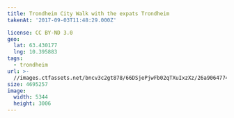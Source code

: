 ```yaml
---
title: Trondheim City Walk with the expats Trondheim
takenAt: '2017-09-03T11:48:29.000Z'

license: CC BY-ND 3.0
geo:
  lat: 63.430177
  lng: 10.395883
tags:
  - trondheim
url: >-
  //images.ctfassets.net/bncv3c2gt878/66DSjePjwFb02qTXuIxzXz/26a906477491abeac2378c3dd6450d56/trondheim-city-walk-with-the-expats-trondheim_36867931641_o
size: 4695257
image:
  width: 5344
  height: 3006
---
```

